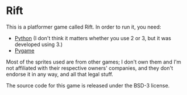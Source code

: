 Rift
====

This is a platformer game called Rift.  In order to run it, you need:

* [Python] (I don't think it matters whether you use 2 or 3, but it was developed using 3.)
* [Pygame]

Most of the sprites used are from other games; I don't own them and I'm not
affiliated with their respective owners' companies, and they don't endorse
it in any way, and all that legal stuff.

The source code for this game is released under the BSD-3 license.

[Python]: http://www.python.org/download/
[Pygame]: http://www.pygame.org/download.shtml
